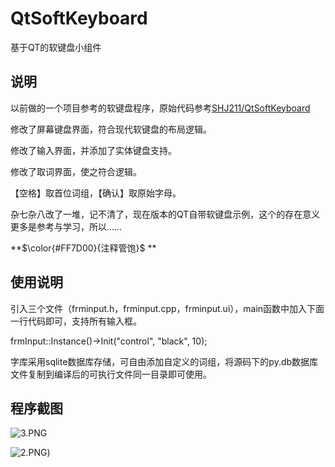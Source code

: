 # QtSoftKeyboard

基于QT的软键盘小组件

## 说明

以前做的一个项目参考的软键盘程序，原始代码参考[SHJ211/QtSoftKeyboard](https://github.com/SHJ211/QtSoftKeyboard)

修改了屏幕键盘界面，符合现代软键盘的布局逻辑。

修改了输入界面，并添加了实体键盘支持。

修改了取词界面，使之符合逻辑。

【空格】取首位词组，【确认】取原始字母。

杂七杂八改了一堆，记不清了，现在版本的QT自带软键盘示例，这个的存在意义更多是参考与学习，所以……

**$\color{#FF7D00}{注释管饱}$ **

## 使用说明

引入三个文件（frminput.h，frminput.cpp，frminput.ui），main函数中加入下面一行代码即可，支持所有输入框。

frmInput::Instance()->Init("control", "black", 10); 

字库采用sqlite数据库存储，可自由添加自定义的词组，将源码下的py.db数据库文件复制到编译后的可执行文件同一目录即可使用。

## 程序截图

![3.PNG](https://github.com/kongbaiku/QtSoftKeyboard/blob/main/README/3.png)

![2.PNG](https://github.com/kongbaiku/QtSoftKeyboard/blob/main/README/2.png))
